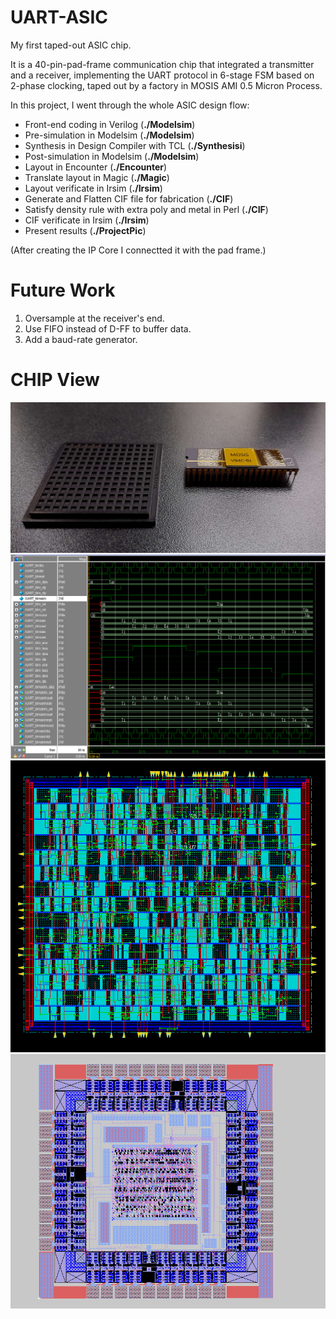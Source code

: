 # UART-ASIC
My first taped-out ASIC chip.

It is a 40-pin-pad-frame communication chip that integrated a transmitter and a receiver, implementing the UART protocol in 6-stage FSM based on 2-phase clocking, taped out by a factory in MOSIS AMI 0.5 Micron Process.

In this project, I went through the whole ASIC design flow:
* Front-end coding in Verilog (**./Modelsim**)
* Pre-simulation in Modelsim (**./Modelsim**)
* Synthesis in Design Compiler with TCL (**./Synthesisi**)
* Post-simulation in Modelsim (**./Modelsim**)
* Layout in Encounter (**./Encounter**)
* Translate layout in Magic (**./Magic**)
* Layout verificate in Irsim (**./Irsim**)
* Generate and Flatten CIF file for fabrication (**./CIF**)
* Satisfy density rule with extra poly and metal in Perl (**./CIF**)
* CIF verificate in Irsim (**./Irsim**)
* Present results (**./ProjectPic**)

(After creating the IP Core I connectted it with the pad frame.)

# Future Work
1. Oversample at the receiver's end.
2. Use FIFO instead of D-FF to buffer data.
3. Add a baud-rate generator.

# CHIP View
![Chip](https://github.com/tomjlw/UART-ASIC/blob/master/ProjectPic/Chip.jpg)
![Simulation](https://github.com/tomjlw/UART-ASIC/blob/master/ProjectPic/ProjectModelsim_post_DC.png)
![Encounter Layout](https://github.com/tomjlw/UART-ASIC/blob/master/ProjectPic/ProjectEncounter.png)
![Magic Layout](https://github.com/tomjlw/UART-ASIC/blob/master/ProjectPic/flatMagic.png)
